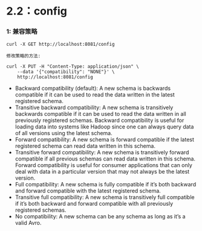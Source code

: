 # 2.2：config

### 1: 兼容策略

```
curl -X GET http://localhost:8081/config

修改策略的方法:

curl -X PUT -H "Content-Type: application/json" \
    --data '{"compatibility": "NONE"}' \
    http://localhost:8081/config
```

- Backward compatibility (default): A new schema is backwards compatible if it can be used to read the data written in the latest registered schema.
- Transitive backward compatibility: A new schema is transitively backwards compatible if it can be used to read the data written in all previously registered schemas. Backward compatibility is useful for loading data into systems like Hadoop since one can always query data of all versions using the latest schema.
- Forward compatibility: A new schema is forward compatible if the latest registered schema can read data written in this schema.
- Transitive forward compatibility: A new schema is transitively forward compatible if all previous schemas can read data written in this schema. Forward compatibility is useful for consumer applications that can only deal with data in a particular version that may not always be the latest version.
- Full compatibility: A new schema is fully compatible if it’s both backward and forward compatible with the latest registered schema.
- Transitive full compatibility: A new schema is transitively full compatible if it’s both backward and forward compatible with all previously registered schemas.
- No compatibility: A new schema can be any schema as long as it’s a valid Avro.

